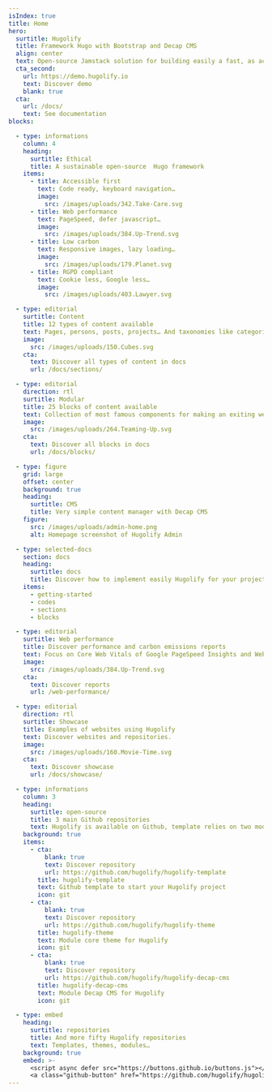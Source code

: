 ```yaml
---
isIndex: true
title: Home
hero:
  surtitle: Hugolify
  title: Framework Hugo with Bootstrap and Decap CMS
  align: center
  text: Open-source Jamstack solution for building easily a fast, as accessible as possible and low carbon website.
  cta_second:
    url: https://demo.hugolify.io
    text: Discover demo
    blank: true
  cta:
    url: /docs/
    text: See documentation
blocks:

  - type: informations
    column: 4
    heading:
      surtitle: Ethical
      title: A sustainable open-source  Hugo framework
    items:
      - title: Accessible first
        text: Code ready, keyboard navigation…
        image:
          src: /images/uploads/342.Take-Care.svg
      - title: Web performance
        text: PageSpeed, defer javascript…
        image:
          src: /images/uploads/384.Up-Trend.svg
      - title: Low carbon
        text: Responsive images, lazy loading…
        image:
          src: /images/uploads/179.Planet.svg
      - title: RGPD compliant
        text: Cookie less, Google less…
        image:
          src: /images/uploads/403.Lawyer.svg

  - type: editorial
    surtitle: Content
    title: 12 types of content available
    text: Pages, persons, posts, projects… And taxonomies like categories, tags, types, authors…
    image:
      src: /images/uploads/150.Cubes.svg
    cta:
      text: Discover all types of content in docs
      url: /docs/sections/

  - type: editorial
    direction: rtl
    surtitle: Modular
    title: 25 blocks of content available
    text: Collection of most famous components for making an exiting website.
    image:
      src: /images/uploads/264.Teaming-Up.svg
    cta:
      text: Discover all blocks in docs
      url: /docs/blocks/

  - type: figure
    grid: large
    offset: center
    background: true
    heading:
      surtitle: CMS
      title: Very simple content manager with Decap CMS
    figure:
      src: /images/uploads/admin-home.png
      alt: Homepage screenshot of Hugolify Admin

  - type: selected-docs
    section: docs
    heading:
      surtitle: docs
      title: Discover how to implement easily Hugolify for your project
    items:
      - getting-started
      - codes
      - sections
      - blocks

  - type: editorial
    surtitle: Web performance
    title: Discover performance and carbon emissions reports
    text: Focus on Core Web Vitals of Google PageSpeed Insights and Website carbon reports.
    image:
      src: /images/uploads/384.Up-Trend.svg
    cta:
      text: Discover reports
      url: /web-performance/

  - type: editorial
    direction: rtl
    surtitle: Showcase
    title: Examples of websites using Hugolify
    text: Discover websites and repositories.
    image:
      src: /images/uploads/160.Movie-Time.svg
    cta:
      text: Discover showcase
      url: /docs/showcase/

  - type: informations
    column: 3
    heading:
      surtitle: open-source
      title: 3 main Github repositories
      text: Hugolify is available on Github, template relies on two modules.
    background: true
    items:
      - cta:
          blank: true
          text: Discover repository
          url: https://github.com/hugolify/hugolify-template
        title: hugolify-template
        text: Github template to start your Hugolify project
        icon: git
      - cta:
          blank: true
          text: Discover repository
          url: https://github.com/hugolify/hugolify-theme
        title: hugolify-theme
        text: Module core theme for Hugolify
        icon: git
      - cta:
          blank: true
          text: Discover repository
          url: https://github.com/hugolify/hugolify-decap-cms
        title: hugolify-decap-cms
        text: Module Decap CMS for Hugolify
        icon: git

  - type: embed
    heading:
      surtitle: repositories
      title: And more fifty Hugolify repositories
      text: Templates, themes, modules…
    background: true
    embed: >-
      <script async defer src="https://buttons.github.io/buttons.js"></script>
      <a class="github-button" href="https://github.com/hugolify/hugolify-template" data-color-scheme="no-preference: dark; light: dark; dark: dark;" data-size="large" data-show-count="true" aria-label="Star hugolify/hugolify-template on GitHub">Star</a>
---
```


